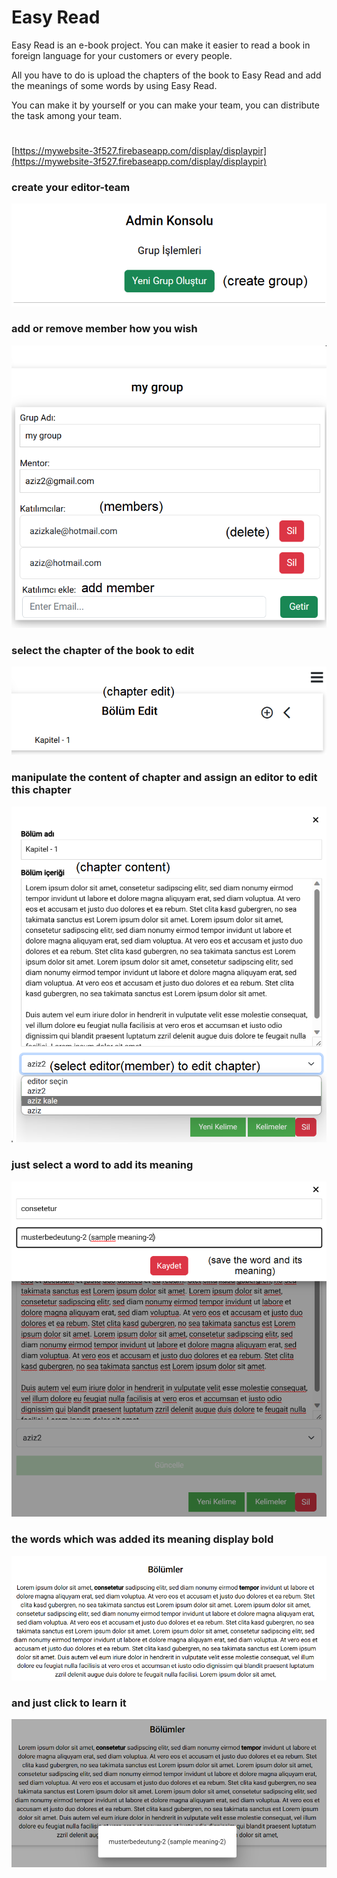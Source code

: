 # Easy Read

Easy Read is an e-book project. You can make it easier to read a book in foreign language for your customers or every people.

All you have to do is upload the chapters of the book to Easy Read and add the meanings of some words by using Easy Read.

You can make it by yourself or you can make your team, you can distribute the task among your team.
#
[https://mywebsite-3f527.firebaseapp.com/display/displaypir](https://mywebsite-3f527.firebaseapp.com/display/displaypir)
 
 ### create your editor-team 

![Image Description](./src/assets/readmepics/1.png)

### add or remove member how you wish

![Image Description](./src/assets/readmepics/2.png)

### select the chapter of the book to edit

![Image Description](./src/assets/readmepics/3.png)

### manipulate the content of chapter and assign an editor to edit this chapter
![Image Description](./src/assets/readmepics/4.png)

### just select a word to add its meaning
![Image Description](./src/assets/readmepics/5.png)

### the words which was added its meaning display bold
<img src="./src/assets/readmepics/6.png" width="600">

### and just click to learn it
![Image Description](./src/assets/readmepics/7.png)
